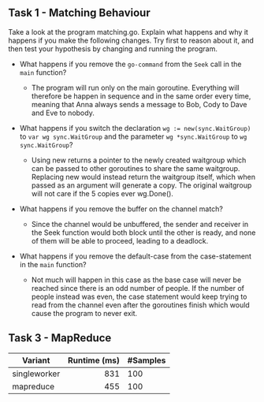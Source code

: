 ## Task 1 - Matching Behaviour

Take a look at the program matching.go. Explain what happens and why it happens if you make the following changes. Try first to reason about it, and then test your hypothesis by changing and running the program.

* What happens if you remove the `go-command` from the `Seek` call in the `main` function?
    * The program will run only on the main goroutine. Everything will therefore be happen in sequence and in the same order every time, meaning that Anna always sends a message to Bob, Cody to Dave and Eve to nobody. 

* What happens if you switch the declaration `wg := new(sync.WaitGroup)` to `var wg sync.WaitGroup` and the parameter `wg *sync.WaitGroup` to `wg sync.WaitGroup`?
    * Using new returns a pointer to the newly created waitgroup which can be passed to other goroutines to share the same waitgroup. Replacing new would instead return the waitgroup itself, which when passed as an argument will generate a copy. The original waitgroup will not care if the 5 copies ever wg.Done().
    
* What happens if you remove the buffer on the channel match?
    * Since the channel would be unbuffered, the sender and receiver in the Seek function would both block until the other is ready, and none of them will be able to proceed, leading to a deadlock.

* What happens if you remove the default-case from the case-statement in the `main` function?
    * Not much will happen in this case as the base case will never be reached since there is an odd number of people. If the number of people instead was even, the case statement would keep trying to read from the channel even after the goroutines finish which would cause the program to never exit. 

## Task 3 - MapReduce

|Variant       | Runtime (ms) | #Samples   |
| ------------ | ------------:| -----------|
| singleworker |      831     |     100    |
| mapreduce    |      455     |     100    |